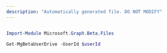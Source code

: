 ```yaml
---
description: "Automatically generated file. DO NOT MODIFY"
---
```


```powershell

Import-Module Microsoft.Graph.Beta.Files

Get-MgBetaUserDrive -UserId $userId

```